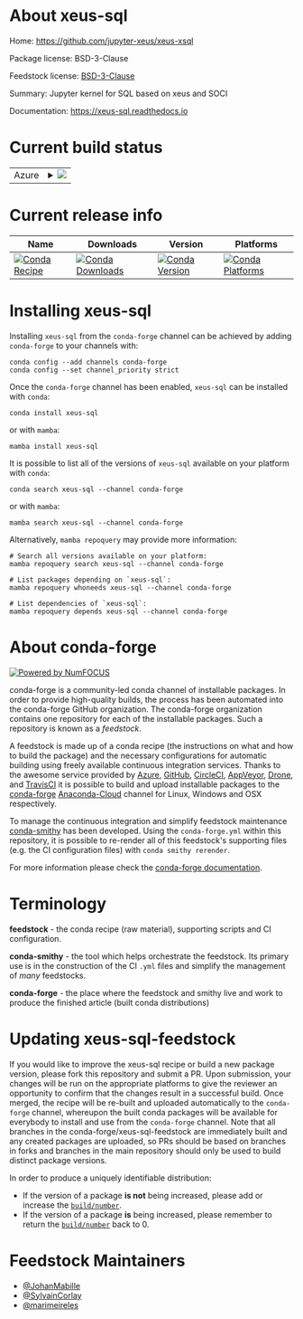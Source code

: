 About xeus-sql
==============

Home: https://github.com/jupyter-xeus/xeus-xsql

Package license: BSD-3-Clause

Feedstock license: [BSD-3-Clause](https://github.com/conda-forge/xeus-sql-feedstock/blob/main/LICENSE.txt)

Summary: Jupyter kernel for SQL based on xeus and SOCI

Documentation: https://xeus-sql.readthedocs.io

Current build status
====================


<table>
    
  <tr>
    <td>Azure</td>
    <td>
      <details>
        <summary>
          <a href="https://dev.azure.com/conda-forge/feedstock-builds/_build/latest?definitionId=11643&branchName=main">
            <img src="https://dev.azure.com/conda-forge/feedstock-builds/_apis/build/status/xeus-sql-feedstock?branchName=main">
          </a>
        </summary>
        <table>
          <thead><tr><th>Variant</th><th>Status</th></tr></thead>
          <tbody><tr>
              <td>linux_64</td>
              <td>
                <a href="https://dev.azure.com/conda-forge/feedstock-builds/_build/latest?definitionId=11643&branchName=main">
                  <img src="https://dev.azure.com/conda-forge/feedstock-builds/_apis/build/status/xeus-sql-feedstock?branchName=main&jobName=linux&configuration=linux%20linux_64_" alt="variant">
                </a>
              </td>
            </tr><tr>
              <td>osx_64</td>
              <td>
                <a href="https://dev.azure.com/conda-forge/feedstock-builds/_build/latest?definitionId=11643&branchName=main">
                  <img src="https://dev.azure.com/conda-forge/feedstock-builds/_apis/build/status/xeus-sql-feedstock?branchName=main&jobName=osx&configuration=osx%20osx_64_" alt="variant">
                </a>
              </td>
            </tr><tr>
              <td>win_64</td>
              <td>
                <a href="https://dev.azure.com/conda-forge/feedstock-builds/_build/latest?definitionId=11643&branchName=main">
                  <img src="https://dev.azure.com/conda-forge/feedstock-builds/_apis/build/status/xeus-sql-feedstock?branchName=main&jobName=win&configuration=win%20win_64_" alt="variant">
                </a>
              </td>
            </tr>
          </tbody>
        </table>
      </details>
    </td>
  </tr>
</table>

Current release info
====================

| Name | Downloads | Version | Platforms |
| --- | --- | --- | --- |
| [![Conda Recipe](https://img.shields.io/badge/recipe-xeus--sql-green.svg)](https://anaconda.org/conda-forge/xeus-sql) | [![Conda Downloads](https://img.shields.io/conda/dn/conda-forge/xeus-sql.svg)](https://anaconda.org/conda-forge/xeus-sql) | [![Conda Version](https://img.shields.io/conda/vn/conda-forge/xeus-sql.svg)](https://anaconda.org/conda-forge/xeus-sql) | [![Conda Platforms](https://img.shields.io/conda/pn/conda-forge/xeus-sql.svg)](https://anaconda.org/conda-forge/xeus-sql) |

Installing xeus-sql
===================

Installing `xeus-sql` from the `conda-forge` channel can be achieved by adding `conda-forge` to your channels with:

```
conda config --add channels conda-forge
conda config --set channel_priority strict
```

Once the `conda-forge` channel has been enabled, `xeus-sql` can be installed with `conda`:

```
conda install xeus-sql
```

or with `mamba`:

```
mamba install xeus-sql
```

It is possible to list all of the versions of `xeus-sql` available on your platform with `conda`:

```
conda search xeus-sql --channel conda-forge
```

or with `mamba`:

```
mamba search xeus-sql --channel conda-forge
```

Alternatively, `mamba repoquery` may provide more information:

```
# Search all versions available on your platform:
mamba repoquery search xeus-sql --channel conda-forge

# List packages depending on `xeus-sql`:
mamba repoquery whoneeds xeus-sql --channel conda-forge

# List dependencies of `xeus-sql`:
mamba repoquery depends xeus-sql --channel conda-forge
```


About conda-forge
=================

[![Powered by
NumFOCUS](https://img.shields.io/badge/powered%20by-NumFOCUS-orange.svg?style=flat&colorA=E1523D&colorB=007D8A)](https://numfocus.org)

conda-forge is a community-led conda channel of installable packages.
In order to provide high-quality builds, the process has been automated into the
conda-forge GitHub organization. The conda-forge organization contains one repository
for each of the installable packages. Such a repository is known as a *feedstock*.

A feedstock is made up of a conda recipe (the instructions on what and how to build
the package) and the necessary configurations for automatic building using freely
available continuous integration services. Thanks to the awesome service provided by
[Azure](https://azure.microsoft.com/en-us/services/devops/), [GitHub](https://github.com/),
[CircleCI](https://circleci.com/), [AppVeyor](https://www.appveyor.com/),
[Drone](https://cloud.drone.io/welcome), and [TravisCI](https://travis-ci.com/)
it is possible to build and upload installable packages to the
[conda-forge](https://anaconda.org/conda-forge) [Anaconda-Cloud](https://anaconda.org/)
channel for Linux, Windows and OSX respectively.

To manage the continuous integration and simplify feedstock maintenance
[conda-smithy](https://github.com/conda-forge/conda-smithy) has been developed.
Using the ``conda-forge.yml`` within this repository, it is possible to re-render all of
this feedstock's supporting files (e.g. the CI configuration files) with ``conda smithy rerender``.

For more information please check the [conda-forge documentation](https://conda-forge.org/docs/).

Terminology
===========

**feedstock** - the conda recipe (raw material), supporting scripts and CI configuration.

**conda-smithy** - the tool which helps orchestrate the feedstock.
                   Its primary use is in the construction of the CI ``.yml`` files
                   and simplify the management of *many* feedstocks.

**conda-forge** - the place where the feedstock and smithy live and work to
                  produce the finished article (built conda distributions)


Updating xeus-sql-feedstock
===========================

If you would like to improve the xeus-sql recipe or build a new
package version, please fork this repository and submit a PR. Upon submission,
your changes will be run on the appropriate platforms to give the reviewer an
opportunity to confirm that the changes result in a successful build. Once
merged, the recipe will be re-built and uploaded automatically to the
`conda-forge` channel, whereupon the built conda packages will be available for
everybody to install and use from the `conda-forge` channel.
Note that all branches in the conda-forge/xeus-sql-feedstock are
immediately built and any created packages are uploaded, so PRs should be based
on branches in forks and branches in the main repository should only be used to
build distinct package versions.

In order to produce a uniquely identifiable distribution:
 * If the version of a package **is not** being increased, please add or increase
   the [``build/number``](https://docs.conda.io/projects/conda-build/en/latest/resources/define-metadata.html#build-number-and-string).
 * If the version of a package **is** being increased, please remember to return
   the [``build/number``](https://docs.conda.io/projects/conda-build/en/latest/resources/define-metadata.html#build-number-and-string)
   back to 0.

Feedstock Maintainers
=====================

* [@JohanMabille](https://github.com/JohanMabille/)
* [@SylvainCorlay](https://github.com/SylvainCorlay/)
* [@marimeireles](https://github.com/marimeireles/)

